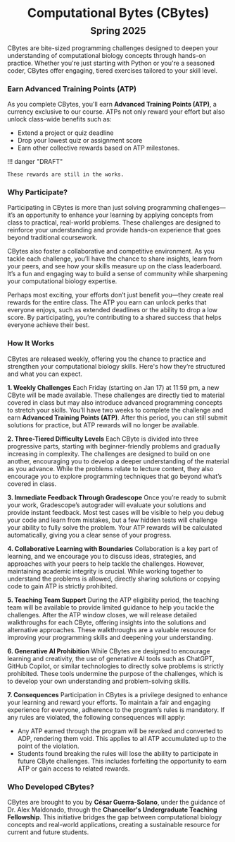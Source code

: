 <h1 style="margin-bottom: 0.4em; text-align: center;">
    <b>Computational Bytes</b> (CBytes)<br>
</h1>
<h2 style="margin-top: 0.0em; text-align: center;">
    Spring 2025
</h2>

CBytes are bite-sized programming challenges designed to deepen your understanding of computational biology concepts through hands-on practice.
Whether you're just starting with Python or you're a seasoned coder, CBytes offer engaging, tiered exercises tailored to your skill level.

### Earn Advanced Training Points (ATP)

As you complete CBytes, you'll earn **Advanced Training Points (ATP)**, a currency exclusive to our course.
ATPs not only reward your effort but also unlock class-wide benefits such as:

-   Extend a project or quiz deadline
-   Drop your lowest quiz or assignment score
-   Earn other collective rewards based on ATP milestones.

!!! danger "DRAFT"

    These rewards are still in the works.

### Why Participate?

Participating in CBytes is more than just solving programming challenges—it’s an opportunity to enhance your learning by applying concepts from class to practical, real-world problems.
These challenges are designed to reinforce your understanding and provide hands-on experience that goes beyond traditional coursework.

CBytes also foster a collaborative and competitive environment.
As you tackle each challenge, you’ll have the chance to share insights, learn from your peers, and see how your skills measure up on the class leaderboard.
It’s a fun and engaging way to build a sense of community while sharpening your computational biology expertise.

Perhaps most exciting, your efforts don’t just benefit you—they create real rewards for the entire class.
The ATP you earn can unlock perks that everyone enjoys, such as extended deadlines or the ability to drop a low score.
By participating, you’re contributing to a shared success that helps everyone achieve their best.

### How It Works

CBytes are released weekly, offering you the chance to practice and strengthen your computational biology skills. Here's how they’re structured and what you can expect.

**1. Weekly Challenges**
Each Friday (starting on Jan 17) at 11:59 pm, a new CByte will be made available.
These challenges are directly tied to material covered in class but may also introduce advanced programming concepts to stretch your skills.
You’ll have two weeks to complete the challenge and earn **Advanced Training Points (ATP)**.
After this period, you can still submit solutions for practice, but ATP rewards will no longer be available.

**2. Three-Tiered Difficulty Levels**
Each CByte is divided into three progressive parts, starting with beginner-friendly problems and gradually increasing in complexity. The challenges are designed to build on one another, encouraging you to develop a deeper understanding of the material as you advance.
While the problems relate to lecture content, they also encourage you to explore programming techniques that go beyond what’s covered in class.

**3. Immediate Feedback Through Gradescope**
Once you’re ready to submit your work, Gradescope’s autograder will evaluate your solutions and provide instant feedback.
Most test cases will be visible to help you debug your code and learn from mistakes, but a few hidden tests will challenge your ability to fully solve the problem.
Your ATP rewards will be calculated automatically, giving you a clear sense of your progress.

**4. Collaborative Learning with Boundaries**
Collaboration is a key part of learning, and we encourage you to discuss ideas, strategies, and approaches with your peers to help tackle the challenges. However, maintaining academic integrity is crucial. While working together to understand the problems is allowed, directly sharing solutions or copying code to gain ATP is strictly prohibited.

**5. Teaching Team Support**
During the ATP eligibility period, the teaching team will be available to provide limited guidance to help you tackle the challenges.
After the ATP window closes, we will release detailed walkthroughs for each CByte, offering insights into the solutions and alternative approaches.
These walkthroughs are a valuable resource for improving your programming skills and deepening your understanding.

**6. Generative AI Prohibition**
While CBytes are designed to encourage learning and creativity, the use of generative AI tools such as ChatGPT, GitHub Copilot, or similar technologies to directly solve problems is strictly prohibited. These tools undermine the purpose of the challenges, which is to develop your own understanding and problem-solving skills.

**7. Consequences**
Participation in CBytes is a privilege designed to enhance your learning and reward your efforts.
To maintain a fair and engaging experience for everyone, adherence to the program’s rules is mandatory.
If any rules are violated, the following consequences will apply:

-   Any ATP earned through the program will be revoked and converted to ADP, rendering them void. This applies to all ATP accumulated up to the point of the violation.
-   Students found breaking the rules will lose the ability to participate in future CByte challenges. This includes forfeiting the opportunity to earn ATP or gain access to related rewards.

### Who Developed CBytes?

CBytes are brought to you by **César Guerra-Solano**, under the guidance of Dr. Alex Maldonado, through the **Chancellor's Undergraduate Teaching Fellowship**.
This initiative bridges the gap between computational biology concepts and real-world applications, creating a sustainable resource for current and future students.
